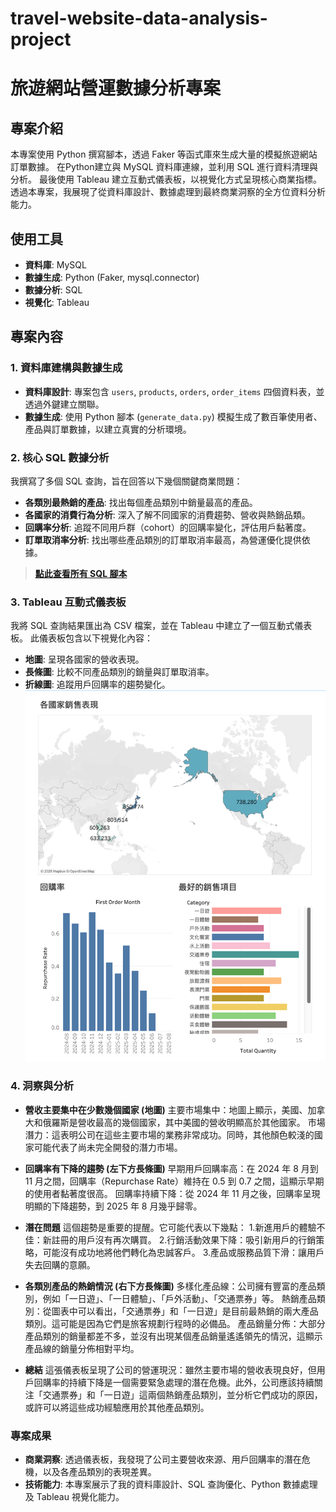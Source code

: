 # travel-website-data-analysis-project
# 旅遊網站營運數據分析專案

## 專案介紹
本專案使用 Python 撰寫腳本，透過 Faker 等函式庫來生成大量的模擬旅遊網站訂單數據。
在Python建立與 MySQL 資料庫連線，並利用 SQL 進行資料清理與分析。
最後使用 Tableau 建立互動式儀表板，以視覺化方式呈現核心商業指標。
透過本專案，我展現了從資料庫設計、數據處理到最終商業洞察的全方位資料分析能力。

## 使用工具
- **資料庫**: MySQL
- **數據生成**: Python (Faker, mysql.connector)
- **數據分析**: SQL
- **視覺化**: Tableau

## 專案內容
### 1. 資料庫建構與數據生成
- **資料庫設計**: 專案包含 `users`, `products`, `orders`, `order_items` 四個資料表，並透過外鍵建立關聯。
- **數據生成**: 使用 Python 腳本 (`generate_data.py`) 模擬生成了數百筆使用者、產品與訂單數據，以建立真實的分析環境。

### 2. 核心 SQL 數據分析
我撰寫了多個 SQL 查詢，旨在回答以下幾個關鍵商業問題：
- **各類別最熱銷的產品**: 找出每個產品類別中銷量最高的產品。
- **各國家的消費行為分析**: 深入了解不同國家的消費趨勢、營收與熱銷品類。
- **回購率分析**: 追蹤不同用戶群（cohort）的回購率變化，評估用戶黏著度。
- **訂單取消率分析**: 找出哪些產品類別的訂單取消率最高，為營運優化提供依據。

> **[點此查看所有 SQL 腳本](project_analysis.sql)**

### 3. Tableau 互動式儀表板
我將 SQL 查詢結果匯出為 CSV 檔案，並在 Tableau 中建立了一個互動式儀表板。
此儀表板包含以下視覺化內容：
- **地圖**: 呈現各國家的營收表現。
- **長條圖**: 比較不同產品類別的銷量與訂單取消率。
- **折線圖**: 追蹤用戶回購率的趨勢變化。
![Tableau dashboard](https://github.com/Debbylihii/kkday-data-analysis-project/blob/29340ee9d05e53c78103bcac11af41c8abab8020/Add%20Tableau%20dashboard%20screenshot)

### 4. 洞察與分析
- **營收主要集中在少數幾個國家 (地圖)**
主要市場集中：地圖上顯示，美國、加拿大和俄羅斯是營收最高的幾個國家，其中美國的營收明顯高於其他國家。
市場潛力：這表明公司在這些主要市場的業務非常成功。同時，其他顏色較淺的國家可能代表了尚未完全開發的潛力市場。

- **回購率有下降的趨勢 (左下方長條圖)**
早期用戶回購率高：在 2024 年 8 月到 11 月之間，回購率（Repurchase Rate）維持在 0.5 到 0.7 之間，這顯示早期的使用者黏著度很高。
回購率持續下降：從 2024 年 11 月之後，回購率呈現明顯的下降趨勢，到 2025 年 8 月幾乎歸零。

- **潛在問題**
這個趨勢是重要的提醒。它可能代表以下幾點：
1.新進用戶的體驗不佳：新註冊的用戶沒有再次購買。
2.行銷活動效果下降：吸引新用戶的行銷策略，可能沒有成功地將他們轉化為忠誠客戶。
3.產品或服務品質下滑：讓用戶失去回購的意願。

- **各類別產品的熱銷情況 (右下方長條圖)**
多樣化產品線：公司擁有豐富的產品類別，例如「一日遊」、「一日體驗」、「戶外活動」、「交通票券」等。
熱銷產品類別：從圖表中可以看出，「交通票券」和「一日遊」是目前最熱銷的兩大產品類別。這可能是因為它們是旅客規劃行程時的必備品。
產品銷量分佈：大部分產品類別的銷量都差不多，並沒有出現某個產品銷量遙遙領先的情況，這顯示產品線的銷量分佈相對平均。

- **總結**
這張儀表板呈現了公司的營運現況：雖然主要市場的營收表現良好，但用戶回購率的持續下降是一個需要緊急處理的潛在危機。此外，公司應該持續關注「交通票券」和「一日遊」這兩個熱銷產品類別，並分析它們成功的原因，或許可以將這些成功經驗應用於其他產品類別。

### 專案成果
- **商業洞察**: 透過儀表板，我發現了公司主要營收來源、用戶回購率的潛在危機，以及各產品類別的表現差異。
- **技術能力**: 本專案展示了我的資料庫設計、SQL 查詢優化、Python 數據處理及 Tableau 視覺化能力。
